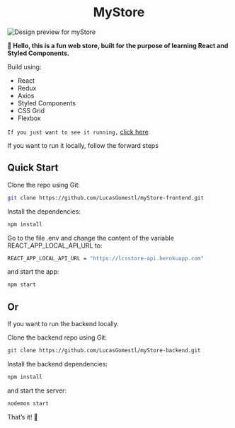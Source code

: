 <h1 align=center>MyStore</h1>


![Design preview for myStore](./public/myStore-demo.gif)

**👋 Hello, this is a fun web store, built for the purpose of learning 
React and Styled Components.**

Build using:

- React
- Redux
- Axios
- Styled Components
- CSS Grid
- Flexbox


`If you just want to see it running,` <a href="https://lcsstore-frontend.herokuapp.com/" target="_blank">click here</a>

If you want to run it locally, follow the forward steps

## Quick Start


Clone the repo using Git:

```bash
git clone https://github.com/LucasGomestl/myStore-frontend.git
```

Install the dependencies:

```bash
npm install
```

Go to the file .env and change the content of the variable REACT_APP_LOCAL_API_URL to:

```bash
REACT_APP_LOCAL_API_URL = "https://lcsstore-api.herokuapp.com"
```

and start the app:

```bash
npm start
```

## Or
If you want to run the backend locally.

Clone the backend repo using Git:

```bash
git clone https://github.com/LucasGomestl/myStore-backend.git
```

Install the backend dependencies:

```bash
npm install
```

and start the server:

```bash
nodemon start
```

That’s it! 🎉
